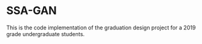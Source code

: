 # SSA-GAN
This is the code implementation of the graduation design project for a 2019 grade undergraduate students.
